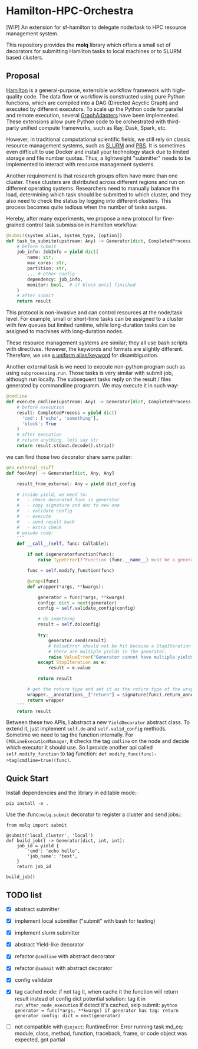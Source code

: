 # Hamilton-HPC-Orchestra
[WIP] An extension for sf-hamilton to delegate node/task to HPC resource management system.

This repository provides the **molq** library which offers a small set of
decorators for submitting Hamilton tasks to local machines or to SLURM based
clusters.

## Proposal
[Hamilton](https://hamilton.dagworks.io/en/latest/) is a general-purpose, extensible workflow framework with high-quality code. The data flow or workflow is constructed using pure Python functions, which are compiled into a DAG (Directed Acyclic Graph) and executed by different executors. To scale up the Python code for parallel and remote execution, several [GraphAdapters](https://hamilton.dagworks.io/en/latest/reference/graph-adapters/) have been implemented. These extensions allow pure Python code to be orchestrated with third-party unified compute frameworks, such as Ray, Dask, Spark, etc.

However, in traditional computational scientific fields, we still rely on classic resource management systems, such as [SLURM](https://slurm.schedmd.com/documentation.html) and [PBS](https://www.pbs.org/). It is sometimes even difficult to use Docker and install your technology stack due to limited storage and file number quotas. Thus, a lightweight "submitter" needs to be implemented to interact with resource management systems. 

Another requirement is that research groups often have more than one cluster. These clusters are distributed across different regions and run on different operating systems. Researchers need to manually balance the load, determining which task should be submitted to which cluster, and they also need to check the status by logging into different clusters. This process becomes quite tedious when the number of tasks surges.

Hereby, after many experiments, we propose a new protocol for fine-grained control task submission in Hamilton workflow:
```python
@submit(system_alias, system_type, [option])
def task_to_submite(upstream: Any) -> Generator[dict, CompletedProcess, Any]:
    # before submit
    job_info: JobInfo = yield dict(
        name: str,
        max_cores: str,
        partition: str,
        ... # other config
        dependency: job_info,
        monitor: bool,  # if block until finished
    )
    # after submit
    return result
```
This protocol is non-invasive and can control resources at the node/task level. For example, small or short-time tasks can be assigned to a cluster with few queues but limited runtime, while long-duration tasks can be assigned to machines with long-duration nodes.

These resource management systems are similar; they all use bash scripts with directives. However, the keywords and formats are slightly different. Therefore, we use [a uniform alias/keyword](https://github.com/pyiron/pysqa) for disambiguation.

Another external task is we need to execute non-python program such as using `subprocessing.run`. Those tasks is very similar with submit job, although run locally. The subsequent tasks reply on the result / files generated by commandline programm. We may execute it in such way:

```python
@cmdline
def execute_cmdline(upstream: Any) -> Generator[dict, CompletedProcess, str]:
    # before execution
    result: CompletedProcess = yield dict(
      'cmd': ['echo', 'something'],
      'block': True
    )
    # after execution
    # return anything, lets say str
    return result.stdout.decode().strip()
```
we can find those two decorator share same patter: 

``` python
@do_external_stuff
def foo(Any) -> Generator[dict, Any, Any]

    result_from_external: Any = yield dict_config

    # inside yield, we need to:
    #   - check decorated func is generator
    #   - copy signature and doc to new one
    #   - validate config
    #   - execute
    #   - send result back
    #   - extra check
    # pesudo code:
    ```
    def __call__(self, func: Callable):

        if not isgeneratorfunction(func):
            raise TypeError(f"Function {func.__name__} must be a generator function")

        func = self.modify_function(func)

        @wraps(func)
        def wrapper(*args, **kwargs):

            generator = func(*args, **kwargs)
            config: dict = next(generator)
            config = self.validate_config(config)

            # do something
            result = self.do(config)

            try:
                generator.send(result)
                # ValueError should not be hit because a StopIteration should be raised, unless
                # there are multiple yields in the generator.
                raise ValueError("Generator cannot have multiple yields.")
            except StopIteration as e:
                result = e.value

            return result

        # get the return type and set it as the return type of the wrapper
        wrapper.__annotations__["return"] = signature(func).return_annotation
        return wrapper
    ```
    return result
```

Between these two APIs, I abstract a new `YieldDecorator` abstract class. To extend it, just implement `self.do` and `self.valid_config` methods. Sometime we need to tag the function internally. For `CMDLineExecutionManager`, it checks the tag `cmdline` on the node and decide which executor it should use. So I provide another api called `self.modify_function` to tag function: `def modify_func(func)->tag(cmdline=true)(func)`.

## Quick Start

Install dependencies and the library in editable mode::

    pip install -e .

Use the :func:`molq.submit` decorator to register a cluster and send jobs::

    from molq import submit

    @submit('local_cluster', 'local')
    def build_job() -> Generator[dict, int, int]:
        job_id = yield {
            'cmd': 'echo hello',
            'job_name': 'test',
        }
        return job_id

    build_job()

## TODO list

- [x] abstract submitter
- [x] implement local submitter ("submit" with bash for testing)
- [x] implement slurm submitter
- [x] abstract Yield-like decorator
- [x] refactor `@cmdline` with abstract decorator
- [x] refactor `@submit` with abstract decorator
- [x] config validator

- [x] tag cached node: 
        if not tag it, when cache it the function will return result instead of config dict
        potential solution: tag it in `run_after_node_execution`
        if detect it's cached, skip submit:
        ```python
        generator = func(*args, **kwargs)
        if generator has tag:
            return generator
        config: dict = next(generator)
        ```
- [ ] not compatible with `@inject`:
        RuntimeError: Error running task md_eq: module, class, method, function, traceback, frame, or code object was expected, got partial